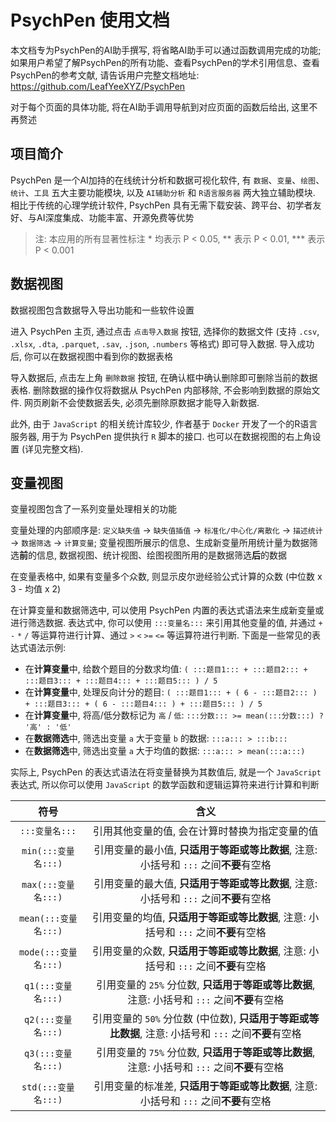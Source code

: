 # PsychPen 使用文档

本文档专为PsychPen的AI助手撰写, 将省略AI助手可以通过函数调用完成的功能; 如果用户希望了解PsychPen的所有功能、查看PsychPen的学术引用信息、查看PsychPen的参考文献, 请告诉用户完整文档地址: <https://github.com/LeafYeeXYZ/PsychPen>

对于每个页面的具体功能, 将在AI助手调用导航到对应页面的函数后给出, 这里不再赘述

## 项目简介

PsychPen 是一个AI加持的在线统计分析和数据可视化软件, 有 `数据`、`变量`、`绘图`、`统计`、`工具` 五大主要功能模块, 以及 `AI辅助分析` 和 `R语言服务器` 两大独立辅助模块. 相比于传统的心理学统计软件, PsychPen 具有无需下载安装、跨平台、初学者友好、与AI深度集成、功能丰富、开源免费等优势

> 注: 本应用的所有显著性标注 \* 均表示 P < 0.05, \*\* 表示 P < 0.01, \*\*\* 表示 P < 0.001

## 数据视图

数据视图包含数据导入导出功能和一些软件设置

进入 PsychPen 主页, 通过点击 `点击导入数据` 按钮, 选择你的数据文件 (支持 `.csv`, `.xlsx`, `.dta`, `.parquet`, `.sav`, `.json`, `.numbers` 等格式) 即可导入数据. 导入成功后, 你可以在数据视图中看到你的数据表格

导入数据后, 点击左上角 `删除数据` 按钮, 在确认框中确认删除即可删除当前的数据表格. 删除数据的操作仅将数据从 PsychPen 内部移除, 不会影响到数据的原始文件. 网页刷新不会使数据丢失, 必须先删除原数据才能导入新数据.

此外, 由于 `JavaScript` 的相关统计库较少, 作者基于 `Docker` 开发了一个的R语言服务器, 用于为 PsychPen 提供执行 `R` 脚本的接口. 也可以在数据视图的右上角设置 (详见完整文档).

## 变量视图

变量视图包含了一系列变量处理相关的功能

变量处理的内部顺序是: `定义缺失值` -> `缺失值插值` -> `标准化/中心化/离散化` -> `描述统计` -> `数据筛选` -> `计算变量`; 变量视图所展示的信息、生成新变量所用统计量为数据筛选**前**的信息, 数据视图、统计视图、绘图视图所用的是数据筛选**后**的数据

在变量表格中, 如果有变量多个众数, 则显示皮尔逊经验公式计算的众数 (中位数 x 3 - 均值 x 2)

在计算变量和数据筛选中, 可以使用 PsychPen 内置的表达式语法来生成新变量或进行筛选数据. 表达式中, 你可以使用 `:::变量名:::` 来引用其他变量的值, 并通过 `+` `-` `*` `/` 等运算符进行计算、通过 `>` `<` `>=` `<=` 等运算符进行判断. 下面是一些常见的表达式语法示例:

- 在**计算变量**中, 给数个题目的分数求均值: `( :::题目1::: + :::题目2::: + :::题目3::: + :::题目4::: + :::题目5::: ) / 5`
- 在**计算变量**中, 处理反向计分的题目: `( :::题目1::: + ( 6 - :::题目2::: ) + :::题目3::: + ( 6 - :::题目4::: ) + :::题目5::: ) / 5`
- 在**计算变量**中, 将高/低分数标记为 `高` / `低`: `:::分数::: >= mean(:::分数:::) ? '高' : '低'`
- 在**数据筛选**中, 筛选出变量 `a` 大于变量 `b` 的数据: `:::a::: > :::b:::`
- 在**数据筛选**中, 筛选出变量 `a` 大于均值的数据: `:::a::: > mean(:::a:::)`

实际上, PsychPen 的表达式语法在将变量替换为其数值后, 就是一个 `JavaScript` 表达式, 所以你可以使用 `JavaScript` 的数学函数和逻辑运算符来进行计算和判断

| 符号 | 含义 |
| :---: | :---: |
| `:::变量名:::` | 引用其他变量的值, 会在计算时替换为指定变量的值 |
| `min(:::变量名:::)` | 引用变量的最小值, **只适用于等距或等比数据**, 注意: 小括号和 `:::` 之间**不要**有空格 |
| `max(:::变量名:::)` | 引用变量的最大值, **只适用于等距或等比数据**, 注意: 小括号和 `:::` 之间**不要**有空格 |
| `mean(:::变量名:::)` | 引用变量的均值, **只适用于等距或等比数据**, 注意: 小括号和 `:::` 之间**不要**有空格 |
| `mode(:::变量名:::)` | 引用变量的众数, **只适用于等距或等比数据**, 注意: 小括号和 `:::` 之间**不要**有空格 |
|  `q1(:::变量名:::)` | 引用变量的 `25%` 分位数, **只适用于等距或等比数据**, 注意: 小括号和 `:::` 之间**不要**有空格 |
|  `q2(:::变量名:::)` | 引用变量的 `50%` 分位数 (中位数), **只适用于等距或等比数据**, 注意: 小括号和 `:::` 之间**不要**有空格 |
|  `q3(:::变量名:::)` | 引用变量的 `75%` 分位数, **只适用于等距或等比数据**, 注意: 小括号和 `:::` 之间**不要**有空格 |
| `std(:::变量名:::)` | 引用变量的标准差, **只适用于等距或等比数据**, 注意: 小括号和 `:::` 之间**不要**有空格 |
